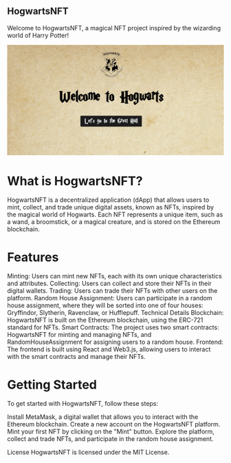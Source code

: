 ## HogwartsNFT

Welcome to HogwartsNFT, a magical NFT project inspired by the wizarding world of Harry Potter!

![alt text](image.png)

# What is HogwartsNFT?

HogwartsNFT is a decentralized application (dApp) that allows users to mint, collect, and trade unique digital assets, known as NFTs, inspired by the magical world of Hogwarts. Each NFT represents a unique item, such as a wand, a broomstick, or a magical creature, and is stored on the Ethereum blockchain.

# Features

Minting: Users can mint new NFTs, each with its own unique characteristics and attributes.
Collecting: Users can collect and store their NFTs in their digital wallets.
Trading: Users can trade their NFTs with other users on the platform.
Random House Assignment: Users can participate in a random house assignment, where they will be sorted into one of four houses: Gryffindor, Slytherin, Ravenclaw, or Hufflepuff.
Technical Details
Blockchain: HogwartsNFT is built on the Ethereum blockchain, using the ERC-721 standard for NFTs.
Smart Contracts: The project uses two smart contracts: HogwartsNFT for minting and managing NFTs, and RandomHouseAssignment for assigning users to a random house.
Frontend: The frontend is built using React and Web3.js, allowing users to interact with the smart contracts and manage their NFTs.

# Getting Started

To get started with HogwartsNFT, follow these steps:

Install MetaMask, a digital wallet that allows you to interact with the Ethereum blockchain.
Create a new account on the HogwartsNFT platform.
Mint your first NFT by clicking on the "Mint" button.
Explore the platform, collect and trade NFTs, and participate in the random house assignment.

License
HogwartsNFT is licensed under the MIT License.
